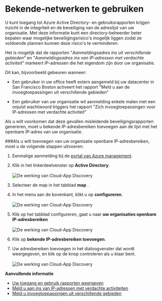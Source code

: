 <properties 
    pageTitle="Bekende netwerken | Microsoft Azure" 
    description="Bekende netwerken configureren, kunt u hoeft niet IP-adressen die door uw organisatie die is opgenomen in de ins Aanmeldingsadres uit verschillende gebieden en aanmelding ins van IP-adressen met verdachte activiteitsrapporten eigendom zijn." 
    services="active-directory" 
    documentationCenter="" 
    authors="markusvi" 
    manager="femila"  
    editor=""/>

<tags 
    ms.service="active-directory" 
    ms.workload="identity" 
    ms.tgt_pltfrm="na" 
    ms.devlang="na" 
    ms.topic="article" 
    ms.date="10/10/2016" 
    ms.author="markvi"/>

# <a name="known-networks"></a>Bekende-netwerken te gebruiken


U kunt toegang tot Azure Active Directory- en gebruiksrapporten krijgen inzicht in de integriteit en de beveiliging van de adreslijst van uw organisatie. Met deze informatie kunt een directory-beheerder beter bepalen waar mogelijke beveiligingsrisico's mogelijk liggen zodat ze voldoende plannen kunnen deze risico's te verminderen.

Het is mogelijk dat de rapporten "*Aanmeldingsadres ins uit verschillende gebieden*" en "*Aanmeldingsadres ins van IP-adressen met verdachte activiteit*" markeert IP-adressen die het eigendom zijn door uw organisatie. 

Dit kan, bijvoorbeeld gebeuren wanneer: 

- Een gebruiker in uw office heeft extern aangemeld bij uw datacenter in San Francisco Boston activeert het rapport "Meld u aan de invoegtoepassingen uit verschillende gebieden" 

- Een gebruiker van uw organisatie wil aanmelding enkele malen met een onjuist wachtwoord triggers het rapport "Zich invoegtoepassingen voor IP-adressen met verdachte activiteit" 

Als u wilt voorkomen dat deze gevallen misleidende beveiligingsrapporten genereren, moet u bekende IP-adresbereiken toevoegen aan de lijst met het openbare IP-adres van uw organisatie.    


###<a name="to-add-your-organizations-public-ip-address-ranges-perform-the-following-steps"></a>Als u wilt toevoegen van uw organisatie openbare IP-adresbereiken, moet u de volgende stappen uitvoeren: 

1.  Eenmalige aanmelding bij de [portal van Azure management](https://manage.windowsazure.com).

2.  Klik in het linkerdeelvenster op **Active Directory**. <br><br>![De werking van Cloud-App Discovery](./media/active-directory-known-networks/known-netwoks-01.png)

3.  Selecteer de map in het tabblad **map** .

4.  In het menu aan de bovenkant, klikt u op **configureren**. <br><br>![De werking van Cloud-App Discovery](./media/active-directory-known-networks/known-netwoks-02.png)

5.  Klik op het tabblad configureren, gaat u naar **uw organisaties openbare IP-adresbereiken** <br><br>![De werking van Cloud-App Discovery](./media/active-directory-known-networks/known-netwoks-03.png)

6.  Klik op **bekende IP-adresbereiken toevoegen**.

7.  Uw adresbereiken toevoegen in het dialoogvenster dat wordt weergegeven, en klik op de knop controleren als u klaar bent. <br><br>![De werking van Cloud-App Discovery](./media/active-directory-known-networks/known-netwoks-04.png)


**Aanvullende informatie**


* [Uw toegang en gebruik rapporten weergeven](active-directory-view-access-usage-reports.md)
* [Meld u aan ins van IP-adressen met verdachte activiteiten](active-directory-reporting-sign-ins-from-ip-addresses-with-suspicious-activity.md)
* [Meld u invoegtoepassingen uit verschillende gebieden](active-directory-reporting-sign-ins-from-multiple-geographies.md)


